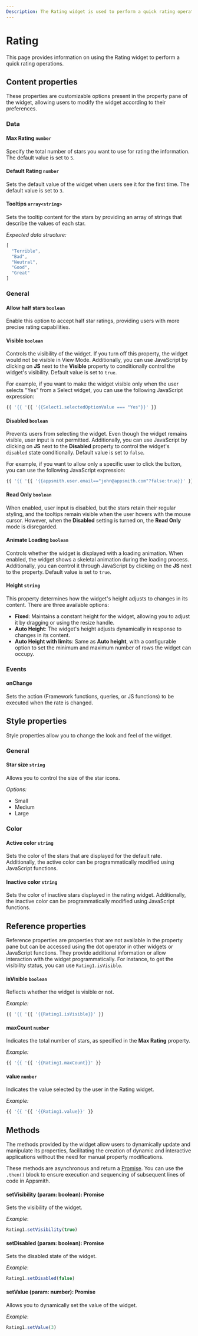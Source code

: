 ```yaml
---
Description: The Rating widget is used to perform a quick rating operation on something. Use the Rate component to rate any sort of information from the connected data source. It's customizable and features rich.
---
```

# Rating

This page provides information on using the Rating widget to perform a quick rating operations.

<ZoomImage src="/img/rating-img.png" alt="Display images on table row selection" caption="Display Rating" />

## Content properties

These properties are customizable options present in the property pane of the widget, allowing users to modify the widget according to their preferences.

### Data

#### Max Rating	`number`

 

Specify the total number of stars you want to use for rating the information. The default value is set to `5`.

</dd>

#### Default Rating	`number`

 

Sets the default value of the widget when users see it for the first time. The default value is set to `3`.

</dd>

#### Tooltips `array<string>`

 

Sets the tooltip content for the stars by providing an array of strings that describe the values of each star.

*Expected data structure:*

```js
[
  "Terrible",
  "Bad",
  "Neutral",
  "Good",
  "Great"
]
```

</dd>

### General

#### Allow half stars `boolean`

 

Enable this option to accept half star ratings, providing users with more precise rating capabilities.


</dd>


#### Visible `boolean`

 

Controls the visibility of the widget. If you turn off this property, the widget would not be visible in View Mode. Additionally, you can use JavaScript by clicking on **JS** next to the **Visible** property to conditionally control the widget's visibility. Default value is set to `true`.

For example, if you want to make the widget visible only when the user selects "Yes" from a Select widget, you can use the following JavaScript expression: 
```js
{{ '{{ '{{ '{{Select1.selectedOptionValue === "Yes"}}' }}
```

</dd>

#### Disabled `boolean`

 

Prevents users from selecting the widget. Even though the widget remains visible, user input is not permitted. Additionally, you can use JavaScript by clicking on **JS** next to the **Disabled** property to control the widget's `disabled` state conditionally. Default value is set to `false`.

For example, if you want to allow only a specific user to click the button, you can use the following JavaScript expression: 
```js
{{ '{{ '{{ '{{appsmith.user.email=="john@appsmith.com"?false:true}}' }}
```

</dd>

#### Read Only	 `boolean`

 

When enabled, user input is disabled, but the stars retain their regular styling, and the tooltips remain visible when the user hovers with the mouse cursor. However, when the **Disabled** setting is turned on, the **Read Only** mode is disregarded.

</dd>

#### Animate Loading `boolean`


 

Controls whether the widget is displayed with a loading animation. When enabled, the widget shows a skeletal animation during the loading process. Additionally, you can control it through JavaScript by clicking on the **JS** next to the property.  Default value is set to `true`.

</dd>

#### Height `string`


 

This property determines how the widget's height adjusts to changes in its content. There are three available options:


* **Fixed**: Maintains a constant height for the widget, allowing you to adjust it by dragging or using the resize handle.
* **Auto Height**: The widget's height adjusts dynamically in response to changes in its content.
* **Auto Height with limits**: Same as **Auto height**, with a configurable option to set the minimum and maximum number of rows the widget can occupy.


</dd>

### Events

#### onChange		

 

Sets the action (Framework functions, queries, or JS functions) to be executed when the rate is changed.

</dd>

## Style properties

Style properties allow you to change the look and feel of the widget.

### General

#### Star size `string`

 

Allows you to control the size of the star icons.

*Options:*

* Small
* Medium
* Large


</dd>

### Color

#### Active color	`string`

 

Sets the color of the stars that are displayed for the default rate. Additionally, the active color can be programmatically modified using JavaScript functions.


</dd>

#### Inactive color `string`	

 

Sets the color of inactive stars displayed in the rating widget. Additionally, the inactive color can be programmatically modified using JavaScript functions.


</dd>

## Reference properties

Reference properties are properties that are not available in the property pane but can be accessed using the dot operator in other widgets or JavaScript functions. They provide additional information or allow interaction with the widget programmatically. For instance, to get the visibility status, you can use `Rating1.isVisible`.

#### isVisible `boolean`

 

Reflects whether the widget is visible or not.

*Example:*
```js
{{ '{{ '{{ '{{Rating1.isVisible}}' }}
```

</dd>

#### maxCount `number`

 

Indicates the total number of stars, as specified in the **Max Rating** property.

*Example:*
```js
{{ '{{ '{{ '{{Rating1.maxCount}}' }}
```

</dd>

#### value `number`

 

Indicates the value selected by the user in the Rating widget.

*Example:*
```js
{{ '{{ '{{ '{{Rating1.value}}' }}
```

</dd>


## Methods

The methods provided by the widget allow users to dynamically update and manipulate its properties, facilitating the creation of dynamic and interactive applications without the need for manual property modifications. 

These methods are asynchronous and return a [Promise](/core-concepts/writing-code/javascript-promises#using-promises-in-appsmith). You can use the `.then()` block to ensure execution and sequencing of subsequent lines of code in Appsmith.


#### setVisibility (param: boolean): Promise

 

Sets the visibility of the widget.

*Example*:

```js
Rating1.setVisibility(true)
```


</dd>


#### setDisabled (param: boolean): Promise

 

Sets the disabled state of the widget.

*Example*:

```js
Rating1.setDisabled(false)
```


</dd>

#### setValue (param: number): Promise

 

Allows you to dynamically set the value of the widget.

*Example*:

```js
Rating1.setValue(3)
```

</dd>